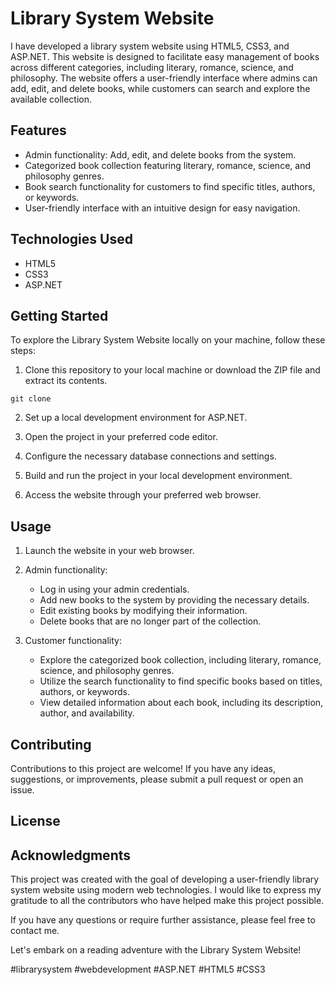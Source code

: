 # Library System Website

I have developed a library system website using HTML5, CSS3, and ASP.NET. This website is designed to facilitate easy management of books across different categories, including literary, romance, science, and philosophy. The website offers a user-friendly interface where admins can add, edit, and delete books, while customers can search and explore the available collection.

## Features

- Admin functionality: Add, edit, and delete books from the system.
- Categorized book collection featuring literary, romance, science, and philosophy genres.
- Book search functionality for customers to find specific titles, authors, or keywords.
- User-friendly interface with an intuitive design for easy navigation.

## Technologies Used

- HTML5
- CSS3
- ASP.NET

## Getting Started

To explore the Library System Website locally on your machine, follow these steps:

1. Clone this repository to your local machine or download the ZIP file and extract its contents.

```shell
git clone 
```

2. Set up a local development environment for ASP.NET.

3. Open the project in your preferred code editor.

4. Configure the necessary database connections and settings.

5. Build and run the project in your local development environment.

6. Access the website through your preferred web browser.

## Usage

1. Launch the website in your web browser.

2. Admin functionality:
   - Log in using your admin credentials.
   - Add new books to the system by providing the necessary details.
   - Edit existing books by modifying their information.
   - Delete books that are no longer part of the collection.

3. Customer functionality:
   - Explore the categorized book collection, including literary, romance, science, and philosophy genres.
   - Utilize the search functionality to find specific books based on titles, authors, or keywords.
   - View detailed information about each book, including its description, author, and availability.

## Contributing

Contributions to this project are welcome! If you have any ideas, suggestions, or improvements, please submit a pull request or open an issue.

## License



## Acknowledgments

This project was created with the goal of developing a user-friendly library system website using modern web technologies. I would like to express my gratitude to all the contributors who have helped make this project possible.

If you have any questions or require further assistance, please feel free to contact me.

Let's embark on a reading adventure with the Library System Website!

#librarysystem #webdevelopment #ASP.NET #HTML5 #CSS3
